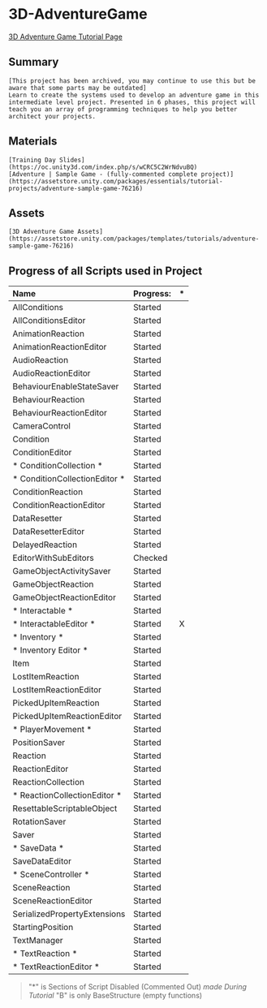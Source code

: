 # 3D-AdventureGame
 [3D Adventure Game Tutorial Page](https://learn.unity.com/project/adventure-game-tutorial)

## Summary
	[This project has been archived, you may continue to use this but be aware that some parts may be outdated]
	Learn to create the systems used to develop an adventure game in this intermediate level project. Presented in 6 phases, this project will teach you an array of programming techniques to help you better architect your projects.

## Materials
	[Training Day Slides](https://oc.unity3d.com/index.php/s/wCRC5C2WrNdvuBQ)
	[Adventure | Sample Game - (fully-commented complete project)](https://assetstore.unity.com/packages/essentials/tutorial-projects/adventure-sample-game-76216)
	
## Assets
	[3D Adventure Game Assets](https://assetstore.unity.com/packages/templates/tutorials/adventure-sample-game-76216)


## Progress of all Scripts used in Project

| Name				| Progress:	| * |
|:------------------------------|:--------------|:-:|
| AllConditions			| Started	| 
| AllConditionsEditor		| Started	| 
| AnimationReaction		| Started	|
| AnimationReactionEditor	| Started	|
| AudioReaction			| Started	|
| AudioReactionEditor		| Started	|
| BehaviourEnableStateSaver	| Started	|
| BehaviourReaction		| Started	|
| BehaviourReactionEditor	| Started	|
| CameraControl			| Started	|
| Condition			| Started	|
| ConditionEditor		| Started	| 
| * ConditionCollection *	| Started	| 
| * ConditionCollectionEditor *	| Started	| 
| ConditionReaction		| Started	|
| ConditionReactionEditor	| Started	|
| DataResetter			| Started	|
| DataResetterEditor		| Started	|
| DelayedReaction		| Started	|
| EditorWithSubEditors		| Checked	|
| GameObjectActivitySaver	| Started	|
| GameObjectReaction		| Started	|
| GameObjectReactionEditor	| Started	|
| * Interactable *		| Started	|
| * InteractableEditor *	| Started	| X
| * Inventory *			| Started	|
| * Inventory Editor *		| Started	|
| Item				| Started	|
| LostItemReaction		| Started	|
| LostItemReactionEditor	| Started	|
| PickedUpItemReaction		| Started	|
| PickedUpItemReactionEditor	| Started	|
| * PlayerMovement *		| Started	|
| PositionSaver			| Started	|
| Reaction			| Started	|
| ReactionEditor		| Started	| 
| ReactionCollection		| Started	|
| * ReactionCollectionEditor *	| Started	|
| ResettableScriptableObject	| Started	| 
| RotationSaver			| Started	|
| Saver				| Started	|
| * SaveData *			| Started	| 
| SaveDataEditor		| Started	|
| * SceneController *		| Started	|
| SceneReaction			| Started	|
| SceneReactionEditor		| Started	|
| SerializedPropertyExtensions	| Started	|
| StartingPosition		| Started	|
| TextManager			| Started	|
| * TextReaction *		| Started	| 
| * TextReactionEditor *	| Started	|  |
> "*" is Sections of Script Disabled (Commented Out)
> *made During Tutorial*
> "B" is only BaseStructure (empty functions)
